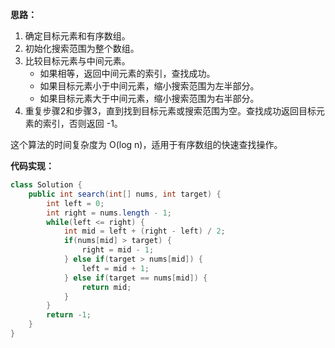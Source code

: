 **思路：**

1. 确定目标元素和有序数组。
2. 初始化搜索范围为整个数组。
3. 比较目标元素与中间元素。
	- 如果相等，返回中间元素的索引，查找成功。
	- 如果目标元素小于中间元素，缩小搜索范围为左半部分。
	- 如果目标元素大于中间元素，缩小搜索范围为右半部分。
4. 重复步骤2和步骤3，直到找到目标元素或搜索范围为空。查找成功返回目标元素的索引，否则返回 -1。

这个算法的时间复杂度为 O(log n)，适用于有序数组的快速查找操作。

**代码实现：**

```java
class Solution {
    public int search(int[] nums, int target) {
        int left = 0;
        int right = nums.length - 1;
        while(left <= right) {
            int mid = left + (right - left) / 2;
            if(nums[mid] > target) {
                right = mid - 1;
            } else if(target > nums[mid]) {
                left = mid + 1;
            } else if(target == nums[mid]) {
                return mid;
            }
        }
        return -1;
    }
}
```

